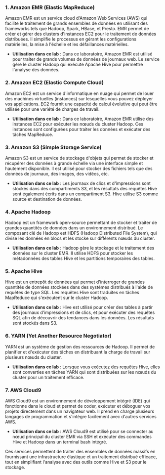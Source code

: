 ### 1. **Amazon EMR (Elastic MapReduce)**
Amazon EMR est un service cloud d'Amazon Web Services (AWS) qui facilite le traitement de grands ensembles de données en utilisant des frameworks tels que Hadoop, Spark, HBase, et Presto. EMR permet de créer et gérer des clusters d'instances EC2 pour le traitement de données distribuées. Il simplifie le processus en gérant les configurations matérielles, la mise à l'échelle et les défaillances matérielles.

- **Utilisation dans ce lab** : Dans ce laboratoire, Amazon EMR est utilisé pour traiter de grands volumes de données de journaux web. Le service gère le cluster Hadoop qui exécute Apache Hive pour permettre l'analyse des données.

### 2. **Amazon EC2 (Elastic Compute Cloud)**
Amazon EC2 est un service d'informatique en nuage qui permet de louer des machines virtuelles (instances) sur lesquelles vous pouvez déployer vos applications. EC2 fournit une capacité de calcul évolutive qui peut être utilisée pour une variété de charges de travail.

- **Utilisation dans ce lab** : Dans ce laboratoire, Amazon EMR utilise des instances EC2 pour exécuter les nœuds du cluster Hadoop. Ces instances sont configurées pour traiter les données et exécuter des tâches MapReduce.

### 3. **Amazon S3 (Simple Storage Service)**
Amazon S3 est un service de stockage d'objets qui permet de stocker et récupérer des données à grande échelle via une interface simple et hautement disponible. Il est utilisé pour stocker des fichiers tels que des données de journaux, des images, des vidéos, etc.

- **Utilisation dans ce lab** : Les journaux de clics et d'impressions sont stockés dans des compartiments S3, et les résultats des requêtes Hive sont également écrits dans un compartiment S3. Hive utilise S3 comme source et destination de données.

### 4. **Apache Hadoop**
Hadoop est un framework open-source permettant de stocker et traiter de grandes quantités de données dans un environnement distribué. Le composant clé de Hadoop est HDFS (Hadoop Distributed File System), qui divise les données en blocs et les stocke sur différents nœuds du cluster.

- **Utilisation dans ce lab** : Hadoop gère le stockage et le traitement des données sur le cluster EMR. Il utilise HDFS pour stocker les métadonnées des tables Hive et les partitions temporaires des tables.

### 5. **Apache Hive**
Hive est un entrepôt de données qui permet d'interroger de grandes quantités de données stockées dans des systèmes distribués à l'aide de requêtes de type SQL. Les requêtes Hive sont traduites en tâches MapReduce qui s'exécutent sur le cluster Hadoop.

- **Utilisation dans ce lab** : Hive est utilisé pour créer des tables à partir des journaux d'impressions et de clics, et pour exécuter des requêtes SQL afin de découvrir des tendances dans les données. Les résultats sont stockés dans S3.

### 6. **YARN (Yet Another Resource Negotiator)**
YARN est un système de gestion des ressources de Hadoop. Il permet de planifier et d'exécuter des tâches en distribuant la charge de travail sur plusieurs nœuds du cluster.

- **Utilisation dans ce lab** : Lorsque vous exécutez des requêtes Hive, elles sont converties en tâches YARN qui sont distribuées sur les nœuds du cluster pour un traitement efficace.

### 7. **AWS Cloud9**
AWS Cloud9 est un environnement de développement intégré (IDE) qui fonctionne dans le cloud et permet de coder, exécuter et déboguer vos projets directement dans un navigateur web. Il prend en charge plusieurs langages de programmation et s'intègre facilement avec d'autres services AWS.

- **Utilisation dans ce lab** : AWS Cloud9 est utilisé pour se connecter au nœud principal du cluster EMR via SSH et exécuter des commandes Hive et Hadoop dans un terminal bash intégré.

Ces services permettent de traiter des ensembles de données massifs en fournissant une infrastructure élastique et un traitement distribué efficace, tout en simplifiant l'analyse avec des outils comme Hive et S3 pour le stockage.
